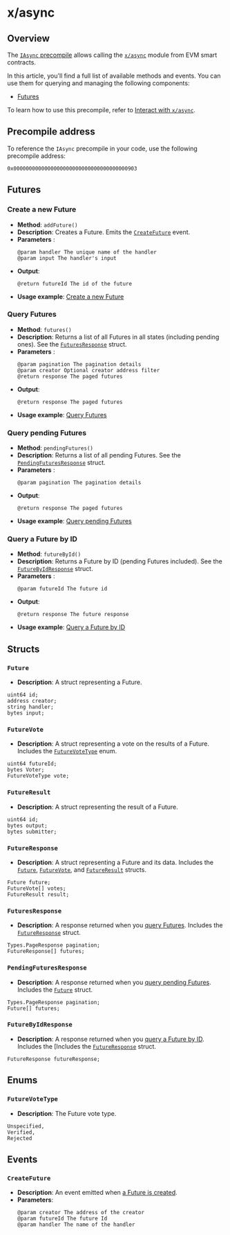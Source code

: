 ﻿---
sidebar_position: 3
---

# x/async

## Overview

The [`IAsync` precompile](https://github.com/warden-protocol/wardenprotocol/blob/main/precompiles/async/IAsync.sol) allows calling the [`x/async`](/learn/warden-protocol-modules/x-async) module from EVM smart contracts.

In this article, you'll find a full list of available methods and events. You can use them for querying and managing the following components:

- [Futures](/learn/glossary#future)

To learn how to use this precompile, refer to [Interact with `x/async`](/category/interact-with-xasync).

## Precompile address

To reference the `IAsync` precompile in your code, use the following precompile address:

```
0x0000000000000000000000000000000000000903
```

## Futures

### Create a new Future

- **Method**: `addFuture()`
- **Description**: Creates a Future. Emits the [`CreateFuture`](#createfuture) event.
- **Parameters** :
  ```sol
  @param handler The unique name of the handler
  @param input The handler's input  
  ```
- **Output**:  
  ```sol
  @return futureId The id of the future
  ```
- **Usage example**: [Create a new Future](../interact-with-warden-modules/interact-with-x-async#create-a-new-future)

### Query Futures

- **Method**: `futures()`
- **Description**: Returns a list of all Futures in all states (including pending ones). See the [`FuturesResponse`](#futureresponse) struct.
- **Parameters** :
  ```sol
  @param pagination The pagination details
  @param creator Optional creator address filter
  @return response The paged futures
  ```
- **Output**:  
  ```sol
  @return response The paged futures
  ```
- **Usage example**: [Query Futures](../interact-with-warden-modules/interact-with-x-async#query-futures)

### Query pending Futures

- **Method**: `pendingFutures()`
- **Description**: Returns a list of all pending Futures. See the [`PendingFuturesResponse`](#pendingfuturesresponse ) struct.
- **Parameters** :
  ```sol
  @param pagination The pagination details  
  ```
- **Output**:  
  ```sol
  @return response The paged futures
  ```
- **Usage example**: [Query pending Futures](../interact-with-warden-modules/interact-with-x-async#query-pending-futures)

### Query a Future by ID

- **Method**: `futureById()`
- **Description**: Returns a Future by ID (pending Futures included). See the [`FutureByIdResponse`](#futurebyidresponse) struct.
- **Parameters** :
  ```sol
  @param futureId The future id   
  ```
- **Output**:  
  ```sol
  @return response The future response
  ```
- **Usage example**: [Query a Future by ID](../interact-with-warden-modules/interact-with-x-async#query-a-future-by-id)

## Structs

### `Future`

- **Description**: A struct representing a Future.

```
uint64 id;
address creator;
string handler;
bytes input;
```

### `FutureVote`

- **Description**: A struct representing a vote on the results of a Future. Includes the [`FutureVoteType`](#futurevotetype) enum.

```
uint64 futureId;
bytes Voter;
FutureVoteType vote;
```

### `FutureResult`

- **Description**: A struct representing the result of a Future.

```
uint64 id;
bytes output;
bytes submitter;
```

### `FutureResponse`

- **Description**: A struct representing a Future and its data. Includes the [`Future`](#future), [`FutureVote`](#futurevote), and [`FutureResult`](#futureresult) structs.

```
Future future;
FutureVote[] votes;
FutureResult result;
```

### `FuturesResponse`

- **Description**: A response returned when you [query Futures](#query-futures). Includes the [`FutureResponse`](#futureresponse) struct.

```
Types.PageResponse pagination;
FutureResponse[] futures;
```

### `PendingFuturesResponse`

- **Description**: A response returned when you [query pending Futures](#query-pending-futures). Includes the [`Future`](#future) struct.

```
Types.PageResponse pagination;
Future[] futures;
```

### `FutureByIdResponse`

- **Description**: A response returned when you [query a Future by ID](#query-a-future-by-id). Includes the [Includes the [`FutureResponse`](#futureresponse) struct.

```
FutureResponse futureResponse;
```

## Enums

### `FutureVoteType`

- **Description**: The Future vote type.

```
Unspecified,
Verified,
Rejected
```

## Events

### `CreateFuture`

- **Description**: An event emitted when [a Future is created](#create-a-new-future).
- **Parameters**:  
  ```sol
  @param creator The address of the creator
  @param futureId The future Id
  @param handler The name of the handler
  ```

